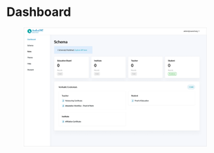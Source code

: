 # Dashboard

<figure><img src="../../../.gitbook/assets/image (6).png" alt=""><figcaption></figcaption></figure>
